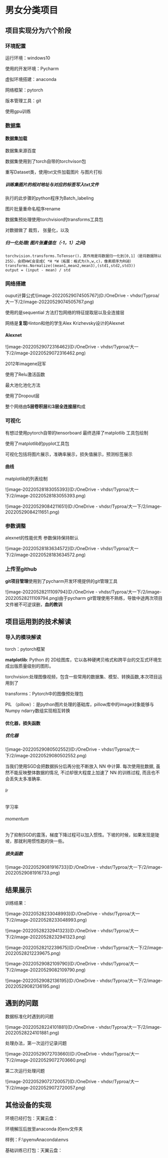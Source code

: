 # 男女分类项目

## 项目实现分为六个阶段

### 环境配置

运行环境：windows10

使用的开发环境：Pycharm

虚拟环境搭建：anaconda

网络框架：pytorch

版本管理工具：git

使用gpu训练

### 数据集

#### 数据集加载

数据集来源百度

数据集使用到了torch自带的torchvison包

重写Dataset类，使用txt文件加载图片 与图片打标

##### 训练集图片的相对地址与对应的标签写入txt文件

执行的此步骤的python程序为Batch_labeling

图片批量重命名程序rename

数据集预处理使用torchvision的transforms工具包

对数据做了 裁剪， 张量化，以及

##### 归一化处理( 图片张量值在（-1，1）之间)

```
torchvision.transforms.ToTensor()，其作用是将数据归一化到[0,1]（是将数据除以255），会把HWC会变成C *H *W（拓展：格式为(h,w,c)，像素顺序为RGB）
transforms.Normalize((mean1,mean2,mean3),(std1,std2,std3))
output = (input - mean) / std
```

### 网络搭建

ouput计算公式![image-20220529074505767](D:/OneDrive - vhdsr/Typroa/大一下/2/image-20220529074505767.png)



使用的是sequential 方法打包网络的特征提取层以及全连接层

网络是**复现**Hinton和他的学生Alex Krizhevsky设计的Alexnet



#### Alexnet

![image-20220529072316462](D:/OneDrive - vhdsr/Typroa/大一下/2/image-20220529072316462.png)

2012年imagene冠军

使用了Relu激活函数

最大池化池化方法

使用了Dropout层

整个网络由**5层卷积层**和**3层全连接层**构成





### 可视化

有想过使用pytorch自带的tensorboard 最终选择了matplotlib 工具包绘制

使用了matplotlib的pyplot工具包

可视化包括将图片展示，准确率展示，损失值展示，预测标签展示

#### 曲线

matplotlib的列表绘制

![image-20220528183055393](D:/OneDrive - vhdsr/Typroa/大一下/2/image-20220528183055393.png)

![image-20220529084211651](D:/OneDrive - vhdsr/Typroa/大一下/2/image-20220529084211651.png)



### 参数调整

alexnet的性能优秀 参数保持保持默认

![image-20220528183634572](D:/OneDrive - vhdsr/Typroa/大一下/2/image-20220528183634572.png)

### 上传至github

**git项目管理**使用到了pycharm开发环境提供的git管理工具

![image-20220528211109794](D:/OneDrive - vhdsr/Typroa/大一下/2/image-20220528211109794.png)由于pycharm git管理使用不熟练，导致中途两次项目文件被不可逆误删，**血的教训**



## 项目运用到的技术解读

### 导入的模块解读

torch：pytorch框架

**matplotlib**: Python 的 2D绘图库，它以各种硬拷贝格式和跨平台的交互式环境生成出版质量级别的图形。

torchvision:处理图像视频，包含一些常用的数据集、模型、转换函数,本次项目运用到了

transforms：Pytorch中的图像预处理包

PIL （pillow）：是python图片处理的基础库，pillow库中的image对象能够与Numpy ndarry数组实现相互转换

#### 优化器，损失函数

##### 优化器

![image-20220529080502552](D:/OneDrive - vhdsr/Typroa/大一下/2/image-20220529080502552.png)

当我们使用SGD会把数据拆分后再分批不断放入 NN 中计算. 每次使用批数据, 虽然不能反映整体数据的情况, 不过却很大程度上加速了 NN 的训练过程, 而且也不会丢失太多准确率.

###### lr

学习率

###### momentum

为了抑制SGD的震荡，梯度下降过程可以加入惯性。下坡的时候，如果发现是陡坡，那就利用惯性跑的快一些。

##### 损失函数

![image-20220529081916733](D:/OneDrive - vhdsr/Typroa/大一下/2/image-20220529081916733.png)



## 结果展示

训练结果：

![image-20220528233048993](D:/OneDrive - vhdsr/Typroa/大一下/2/image-20220528233048993.png)

![image-20220528232941323](D:/OneDrive - vhdsr/Typroa/大一下/2/image-20220528232941323.png)

![image-20220528212239675](D:/OneDrive - vhdsr/Typroa/大一下/2/image-20220528212239675.png)

![image-20220529082109790](D:/OneDrive - vhdsr/Typroa/大一下/2/image-20220529082109790.png)



![image-20220529082136195](D:/OneDrive - vhdsr/Typroa/大一下/2/image-20220529082136195.png)



## 遇到的问题

数据标准化时遇到的问题

![image-20220528224101881](D:/OneDrive - vhdsr/Typroa/大一下/2/image-20220528224101881.png)

处理办法，第一次运行记录问题

![image-20220529072703660](D:/OneDrive - vhdsr/Typroa/大一下/2/image-20220529072703660.png)

第二次运行处理问题

![image-20220529072720057](D:/OneDrive - vhdsr/Typroa/大一下/2/image-20220529072720057.png)

## 其他设备的实现

环境已经打包：天翼云盘：

环境解压后放至anaconda 的env文件夹

样例：F:\pyenvAnaconda\envs

基础训练已打包：天翼云盘：
